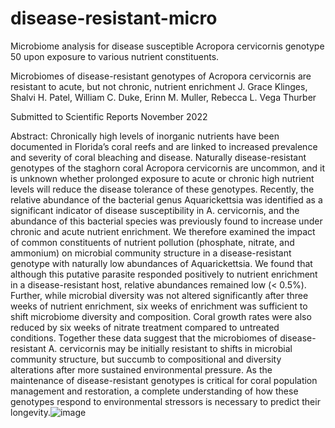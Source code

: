 # disease-resistant-micro

Microbiome analysis for disease susceptible Acropora cervicornis genotype 50 upon exposure to various nutrient constituents.

Microbiomes of disease-resistant genotypes of Acropora cervicornis are resistant to acute, but not chronic, nutrient enrichment
J. Grace Klinges, Shalvi H. Patel, William C. Duke, Erinn M. Muller, Rebecca L. Vega Thurber

Submitted to Scientific Reports November 2022

Abstract:
Chronically high levels of inorganic nutrients have been documented in Florida’s coral reefs and are linked to increased prevalence and severity of coral bleaching and disease. Naturally disease-resistant genotypes of the staghorn coral Acropora cervicornis are uncommon, and it is unknown whether prolonged exposure to acute or chronic high nutrient levels will reduce the disease tolerance of these genotypes. Recently, the relative abundance of the bacterial genus Aquarickettsia was identified as a significant indicator of disease susceptibility in A. cervicornis, and the abundance of this bacterial species was previously found to increase under chronic and acute nutrient enrichment. We therefore examined the impact of common constituents of nutrient pollution (phosphate, nitrate, and ammonium) on microbial community structure in a disease-resistant genotype with naturally low abundances of Aquarickettsia. We found that although this putative parasite responded positively to nutrient enrichment in a disease-resistant host, relative abundances remained low (< 0.5%). Further, while microbial diversity was not altered significantly after three weeks of nutrient enrichment, six weeks of enrichment was sufficient to shift microbiome diversity and composition. Coral growth rates were also reduced by six weeks of nitrate treatment compared to untreated conditions. Together these data suggest that the microbiomes of disease-resistant A. cervicornis may be initially resistant to shifts in microbial community structure, but succumb to compositional and diversity alterations after more sustained environmental pressure. As the maintenance of disease-resistant genotypes is critical for coral population management and restoration, a complete understanding of how these genotypes respond to environmental stressors is necessary to predict their longevity.![image](https://user-images.githubusercontent.com/27785052/199815724-099a2b1b-7045-4a4a-821f-238739fa9715.png)
